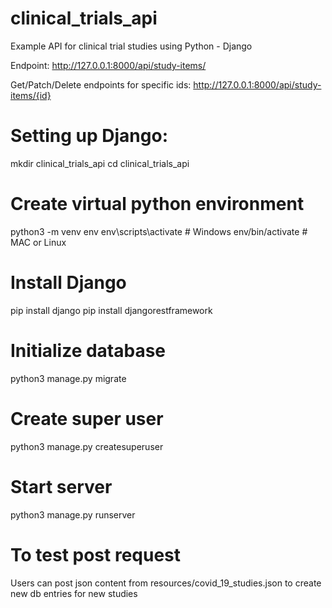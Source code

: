 # clinical_trials_api
Example API for clinical trial studies using Python - Django

Endpoint: http://127.0.0.1:8000/api/study-items/

Get/Patch/Delete endpoints for specific ids: http://127.0.0.1:8000/api/study-items/{id}

# Setting up Django:
mkdir clinical_trials_api
cd clinical_trials_api

# Create virtual python environment
python3 -m venv env
env\scripts\activate # Windows 
env/bin/activate # MAC or Linux 

# Install Django
pip install django
pip install djangorestframework

# Initialize database
python3 manage.py migrate

# Create super user
python3 manage.py createsuperuser

# Start server
python3 manage.py runserver

# To test post request
Users can post  json content from resources/covid_19_studies.json to create new db entries for new studies
